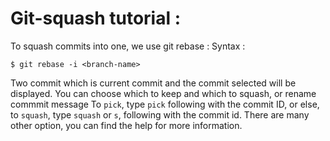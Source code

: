 # Git-squash tutorial :
To squash commits into one, we use git rebase :
Syntax : 

```
$ git rebase -i <branch-name>
```

Two commit which is current commit and the commit selected will be displayed.
You can choose which to keep and which to squash, or rename commmit message
To `pick`, type `pick` following with the commit ID, or else, to `squash`, type `squash` or `s`, following with the commit id. There are many other option, you can find the help for more information.
